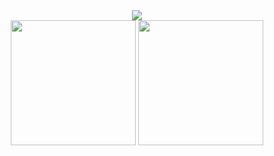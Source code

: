 <center>
<img align="center" src="https://capsule-render.vercel.app/api?type=rect&text=print%28%22Hello%20World%22%29&fontSize=50&theme=onedark" />
<div class="flex">
<img height=200 align="center" src="https://github-readme-stats.vercel.app/api?username=w1gs&theme=calm&layout=compact&rank_icon=github&hide_progress=true" />
<img height=200 align="center" src="https://github-readme-stats.vercel.app/api/top-langs?username=w1gs&layout=compact&langs_count=8&card_width=320&theme=calm" />
</div>
</center>